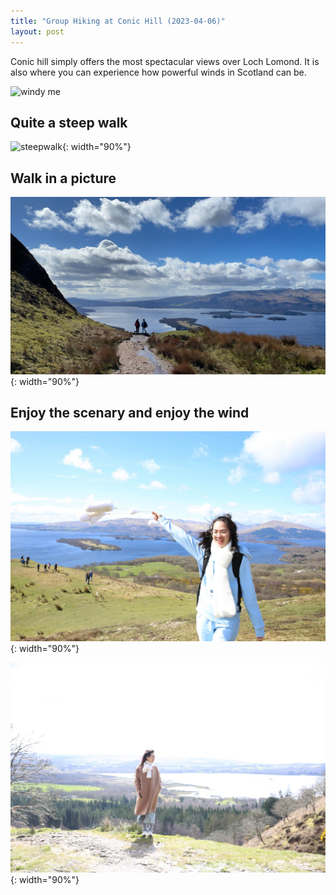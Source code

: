 ```yaml
---
title: "Group Hiking at Conic Hill (2023-04-06)"
layout: post
---
```


Conic hill simply offers the most spectacular views over Loch Lomond. It is also where you can experience how powerful winds in Scotland can be. 

![windy me](../assets/empty_folder/2023-4-6-hiking/IMG_6523.JPG)

## Quite a steep walk

![steepwalk](../assets/empty_folder/2023-4-6-hiking/IMG_8348.JPG){: width="90%"}

## Walk in a picture

![picturewalk](../assets/empty_folder/2023-4-6-hiking/IMG_8354.JPG){: width="90%"}

## Enjoy the scenary and enjoy the wind

![enjoy1](../assets/empty_folder/2023-4-6-hiking/IMG_8357.JPG){: width="90%"}

![enjoy2](../assets/empty_folder/2023-4-6-hiking/IMG_8359.JPG){: width="90%"}


